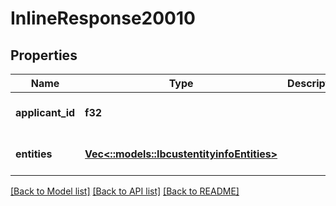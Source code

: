 # InlineResponse20010

## Properties
Name | Type | Description | Notes
------------ | ------------- | ------------- | -------------
**applicant_id** | **f32** |  | [optional] [default to null]
**entities** | [**Vec<::models::IbcustentityinfoEntities>**](ibcustentityinfo_entities.md) |  | [optional] [default to null]

[[Back to Model list]](../README.md#documentation-for-models) [[Back to API list]](../README.md#documentation-for-api-endpoints) [[Back to README]](../README.md)


